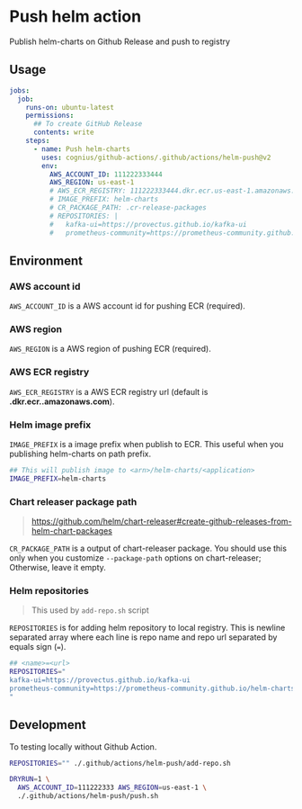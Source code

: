 # Push helm action

Publish helm-charts on Github Release and push to registry

## Usage

```yaml
jobs:
  job:
    runs-on: ubuntu-latest
    permissions:
      ## To create GitHub Release
      contents: write
    steps:
      - name: Push helm-charts
        uses: cognius/github-actions/.github/actions/helm-push@v2
        env:
          AWS_ACCOUNT_ID: 111222333444
          AWS_REGION: us-east-1
          # AWS_ECR_REGISTRY: 111222333444.dkr.ecr.us-east-1.amazonaws.com
          # IMAGE_PREFIX: helm-charts
          # CR_PACKAGE_PATH: .cr-release-packages
          # REPOSITORIES: |
          #   kafka-ui=https://provectus.github.io/kafka-ui
          #   prometheus-community=https://prometheus-community.github.io/helm-charts
```

## Environment

### AWS account id

`AWS_ACCOUNT_ID` is a AWS account id for pushing ECR (required).

### AWS region

`AWS_REGION` is a AWS region of pushing ECR (required).

### AWS ECR registry

`AWS_ECR_REGISTRY` is a AWS ECR registry url
(default is **<account-id>.dkr.ecr.<region>.amazonaws.com**).

### Helm image prefix

`IMAGE_PREFIX` is a image prefix when publish to ECR.
This useful when you publishing helm-charts on path prefix.

```bash
## This will publish image to <arn>/helm-charts/<application>
IMAGE_PREFIX=helm-charts
```

### Chart releaser package path

> https://github.com/helm/chart-releaser#create-github-releases-from-helm-chart-packages

`CR_PACKAGE_PATH` is a output of chart-releaser package.
You should use this only when you customize `--package-path` options on chart-releaser;
Otherwise, leave it empty.

### Helm repositories

> This used by `add-repo.sh` script

`REPOSITORIES` is for adding helm repository to local registry.
This is newline separated array where
each line is repo name and repo url separated by equals sign (`=`).

```bash
## <name>=<url>
REPOSITORIES="
kafka-ui=https://provectus.github.io/kafka-ui
prometheus-community=https://prometheus-community.github.io/helm-charts
"
```

## Development

To testing locally without Github Action.

```bash
REPOSITORIES="" ./.github/actions/helm-push/add-repo.sh

DRYRUN=1 \
  AWS_ACCOUNT_ID=111222333 AWS_REGION=us-east-1 \
  ./.github/actions/helm-push/push.sh
```

